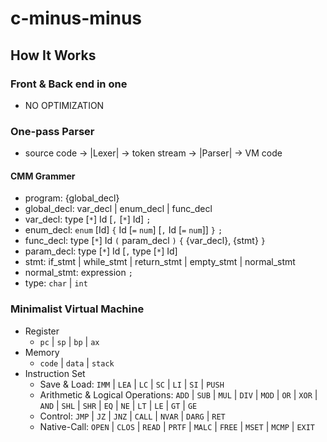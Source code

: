 # c-minus-minus

## How It Works
### Front & Back end in one
  + NO OPTIMIZATION
### One-pass Parser
  + source code -> |Lexer| -> token stream -> |Parser| -> VM code
#### CMM Grammer
- program: {global_decl}
- global_decl: var_decl | enum_decl | func_decl
- var_decl: type [`*`] Id [`,` [`*`] Id] `;`
- enum_decl: `enum` [Id] `{` Id [`=` `num`] [`,` Id [`=` `num`]] `}` `;`
- func_decl: type [`*`] Id `(` param_decl `)` `{` {var_decl}, {stmt} `}`
- param_decl: type [`*`] Id [`,` type [`*`] Id]
- stmt: if_stmt | while_stmt | return_stmt | empty_stmt | normal_stmt
- normal_stmt: expression `;`
- type: `char` | `int`

### Minimalist Virtual Machine
  + Register
    - `pc` | `sp` | `bp` | `ax`
  + Memory
    - `code` | `data` | `stack`
  + Instruction Set
    - Save & Load: `IMM` | `LEA` | `LC` | `SC` | `LI` | `SI` | `PUSH`
    - Arithmetic & Logical Operations: `ADD` | `SUB` | `MUL` | `DIV` | `MOD` | `OR` | `XOR` | `AND` | `SHL` | `SHR` | `EQ` | `NE` | `LT` | `LE` | `GT` | `GE`
    - Control: `JMP` | `JZ` | `JNZ` | `CALL` | `NVAR` | `DARG` | `RET`
    - Native-Call: `OPEN` | `CLOS` | `READ` | `PRTF` | `MALC` | `FREE` | `MSET` | `MCMP` | `EXIT`